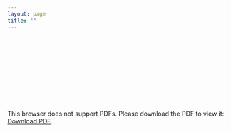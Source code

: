 ```yaml
---
layout: page
title: ""
---
```


<object data="[http://yoursite.com/the.pdf](https://drive.google.com/file/d/1s8Dm0BSljudrTRBCOdkS62SmXEH6soSg/view?usp=sharing)" type="application/pdf" width="700px" height="700px">
    <embed src="http://yoursite.com/the.pdf">
        <p>This browser does not support PDFs. Please download the PDF to view it: <a href="http://yoursite.com/the.pdf">Download PDF</a>.</p>
    </embed>
</object>
